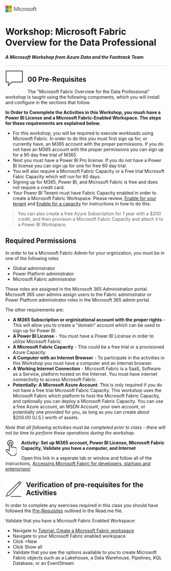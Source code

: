 ![](../graphics/microsoftlogo.png)

# Workshop: Microsoft Fabric Overview for the Data Professional

#### <i>A Microsoft Workshop from Azure Data and the Fasttrack Team</i>


<p style="border-bottom: 1px solid lightgrey;"></p>

<img style="float: left; margin: 0px 15px 15px 0px;" src="../graphics/textbubble.png"> <h2>00 Pre-Requisites</h2>

The "Microsoft Fabric Overview for the Data Professional" workshop is taught using the following components, which you will install and configure in the sections that follow. 

**In Order to Commplete the Activities in this Workshop, you mush have a Power BI License and a Microsoft Fabric-Enabled Workspace. The steps for these requirements are explained below.**


- For this workshop, you will be required to execute workloads using Microsoft Fabric.  In order to do this you must first sign up for, or currently have, an M365 account with the proper permissions.  If you do not have an M365 account with the proper permissions you can sign up for a 90 day free trial of M365.
- Next you must have a Power BI Pro license.  If you do not have a Power BI license you can sign up for one for free 60 day trial.
- You will also require a Microsoft Fabric Capacity or a Free trial Microsoft Fabic Capacity which will run for 60 days.  
- Signing up for M365, Power BI, and Microsoft Fabric is free and does not require a credit card.
- Your Power BI Tenent must have Fabric Capacity enabled in order to create a Microsoft Fabric Workspace.  Please review, [Enable for your tenant](https://github.dev/sqlballs/MicrosoftFabricPre-Con/blob/main/fabricoverview/00%20-%20Pre-Requisites.md) and [Enable for a capacity](https://learn.microsoft.com/en-us/fabric/admin/fabric-switch#enable-for-a-capacity) for instructions in how to do this. 

> You can also create a free Azure Subscription for 1 year with a $200 credit, and then provision a Microsoft Fabric Capacity and attach it to a Power BI Workspace.

## Required Permissions

In order to be a Microsoft Fabric Admin for your orginization, you must be in one of the following roles

- Global administrator
- Power Platform administrator
- Microsoft Fabric administrator

<p>

These roles are assigned in the Microsoft 365 Administration portal.  Microsoft 365 user admins assign users to the Fabric administrator or Power Platform administrator roles in the Microsoft 365 admin portal.
<p>

The other requirements are:

- **A M365 Subscription or orginizational account with the proper rights** - This will allow you to create a "domain" account which can be used to sign up for Power BI.
- **A Power BI License** - You must have a Power BI License in order to utilize Microsoft Fabric.
- **A Microsoft Fabric Capacity** - This could be a free trial or a provisioned Azure Capacity.
- **A Computer with an Internet Browser** - To participate in the activities in this Workshop you must have a computer and an internet browser.
- **A Working Internet Connection** - Microsoft Fabric is a SaaS, Software as a Service, platform hosted on the Internet.  You must have internet connectivity to access Microsoft Fabric.
- **Potentially: A Microsoft Azure Account**: This is only required if you do not have a free trial Microsoft Fabric Capacity. This workshop uses the Microsoft Fabric which  platform to host the Microsoft Fabric Capacity, and optionally you can deploy a Microsoft Fabric Capacity. You can use a free Azure account, an MSDN Account, your own account, or potentially one provided for you, as long as you can create about $200.00 (U.S.) worth of assets. 

*Note that all following activities must be completed prior to class - there will not be time to perform these operations during the workshop.*

<p><img style="float: left; margin: 0px 15px 15px 0px;" src="../graphics/point1.png"><b>Activity: Set up M365 account, Power BI License, Microsoft Fabric Capacity, Validate you have a computer, and Internet</b></p>

<p>

Open this link in a seperate tab or window and follow all of the instructions, [Accessing Microsoft Fabric for developers, startups and enterprises!](https://blog.fabric.microsoft.com/en-us/blog/accessing-microsoft-fabric-for-developers-startups-and-enterprises/)




<h2 id="2"><img style="float: left; margin: 0px 15px 15px 0px;" src="../graphics/pencil2.png">Verification of pre-requisites for the Activities</h2>

In order to complete any exercises required in this class you should have followed the [Pre-Requisites](https://github.com/sqlballs/MicrosoftFabricPre-Con/blob/main/fabricoverview/00%20-%20Pre-Requisites.md) outlined in the Read.me file. 

Validate that you have a Microsoft Fabric Enabled Workspace:
- Navigate to [Tutorial: Create a Microsoft Fabric workspace](https://learn.microsoft.com/en-us/fabric/data-warehouse/tutorial-create-workspace)
- Navigate to your Microsoft Fabric enabled workspace
- Click +New
- Click Show all
- Validate that you see the options available to you to create Microsoft Fabric objects such as a Lakehouse, a Data Warehouse, Pipelines, KQL Database, or an EventStream


